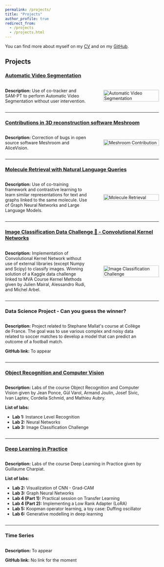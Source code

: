 ```yaml
---
permalink: /projects/
title: "Projects"
author_profile: true
redirect_from: 
  - /projects
  - /projects.html
---
```


You can find more about myself on my [CV](https://elyasbny.github.io/files/CV_EB.pdf) and on my [GitHub](https://github.com/elyasbny).

## Projects

### [Automatic Video Segmentation](https://github.com/elyasbny/sam-pt)
<div style="display: flex; align-items: center;">
  <div style="flex: 60%; padding-right: 50px;">
    <p><strong>Description:</strong> Use of co-tracker and SAM-PT to perform Automatic Video Segmentation without user intervention.</p>
  </div>
  <div style="flex: 40%;">
    <img src="https://elyasbenyamina.com/images/AutomaticVideoSegmentation.gif" alt="Automatic Video Segmentation" style="width: 100%; max-width: 500px;">
  </div>
</div>

---

### [Contributions in 3D reconstruction software Meshroom](https://github.com/alicevision/Meshroom)
<div style="display: flex; align-items: center;">
  <div style="flex: 60%; padding-right: 50px;">
    <p><strong>Description:</strong> Correction of bugs in open source software Meshroom and AliceVision.</p>
  </div>
  <div style="flex: 40%;">
    <img src="https://elyasbenyamina.com/images/meshroom.png" alt="Meshroom Contribution" style="width: 100%; max-width: 500px;">
  </div>
</div>

---

### [Molecule Retrieval with Natural Language Queries](https://github.com/elyasbny/gnn_moleculeretrieval_nlp/tree/main)
<div style="display: flex; align-items: center;">
  <div style="flex: 60%; padding-right: 50px;">
    <p><strong>Description:</strong> Use of co-training framework and contrastive learning to learn similar representations for text and graphs linked to the same molecule. Use of Graph Neural Networks and Large Language Models.</p>
  </div>
  <div style="flex: 40%;">
    <img src="https://elyasbenyamina.com/images/modelcontrastive.png" alt="Molecule Retrieval" style="width: 100%; max-width: 500px;">
  </div>
</div>

---

### [Image Classification Data Challenge 🥇 - Convolutional Kernel Networks](https://github.com/elyasbny/CKN_from_Scratch)
<div style="display: flex; align-items: center;">
  <div style="flex: 60%; padding-right: 50px;">
    <p><strong>Description:</strong> Implementation of Convolutional Kernel Network without use of external libraries (except Numpy and Scipy) to classify images. Winning solution of a Kaggle data challenge linked to MVA Course Kernel Methods given by Julien Mairal, Alessandro Rudi, and Michel Arbel.</p>
  </div>
  <div style="flex: 40%;">
    <img src="https://elyasbenyamina.com/images/CKN.png" alt="Image Classification Challenge" style="width: 100%; max-width: 500px;">
  </div>
</div>

---

### Data Science Project - Can you guess the winner?
<div style="display: flex; align-items: center;">
  <div style="flex: 100%; padding-right: 50px;">
    <p><strong>Description:</strong> Project related to Stephane Mallat's course at Collège de France. The goal was to use various complex and noisy data related to soccer matches to develop a model that can predict an outcome of a football match.</p>
    <p><strong>GitHub link:</strong> To appear</p>
  </div>
  <div style="flex: 0%;">
  </div>
</div>

---

### [Object Recognition and Computer Vision](https://github.com/elyasbny/mva_computervision)
<div style="display: flex; align-items: center;">
  <div style="flex: 100%; padding-right: 50px;">
    <p><strong>Description:</strong> Labs of the course Object Recognition and Computer Vision given by Jean Ponce, Gül Varol, Armand Joulin, Josef Sivic, Ivan Laptev, Cordelia Schmid, and Mathieu Aubry.</p>
    <p><strong>List of labs:</strong></p>
    <ul>
      <li><strong>Lab 1:</strong> Instance Level Recognition</li>
      <li><strong>Lab 2:</strong> Neural Networks</li>
      <li><strong>Lab 3:</strong> Image Classification Challenge</li>
    </ul>
  </div>
  <div style="flex: 0%;">
  </div>
</div>

---

### [Deep Learning in Practice](https://github.com/elyasbny/mva_deeplearning)
<div style="display: flex; align-items: center;">
  <div style="flex: 100%; padding-right: 50px;">
    <p><strong>Description:</strong> Labs of the course Deep Learning in Practice given by Guillaume Charpiat.</p>
    <p><strong>List of labs:</strong></p>
    <ul>
      <li><strong>Lab 2:</strong> Visualization of CNN - Grad-CAM</li>
      <li><strong>Lab 3:</strong> Graph Neural Networks</li>
      <li><strong>Lab 4 (Part 1):</strong> Practical session on Transfer Learning</li>
      <li><strong>Lab 4 (Part 2):</strong> Implementing a Low Rank Adapter (LoRA)</li>
      <li><strong>Lab 5:</strong> Koopman operator learning, a toy case: Duffing oscillator</li>
      <li><strong>Lab 6:</strong> Generative modelling in deep learning</li>
    </ul>
  </div>
  <div style="flex: 0%;">
  </div>
</div>

---

### Time Series
<div style="display: flex; align-items: center;">
  <div style="flex: 100%; padding-right: 50px;">
    <p><strong>Description:</strong> To appear</p>
    <p><strong>GitHub link:</strong> No link for the moment</p>
  </div>
  <div style="flex: 0%;">
  </div>
</div>
